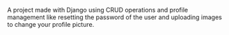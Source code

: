 A project made with Django using CRUD operations and profile management like resetting the password of the user and uploading images to change your profile picture.

